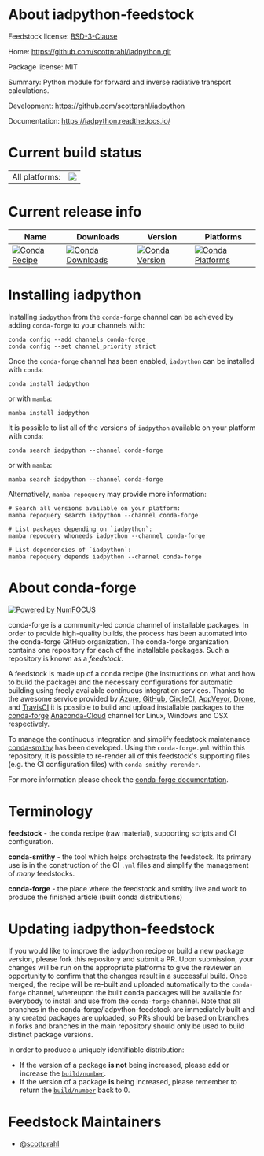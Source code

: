 About iadpython-feedstock
=========================

Feedstock license: [BSD-3-Clause](https://github.com/conda-forge/iadpython-feedstock/blob/main/LICENSE.txt)

Home: https://github.com/scottprahl/iadpython.git

Package license: MIT

Summary: Python module for forward and inverse radiative transport calculations.

Development: https://github.com/scottprahl/iadpython

Documentation: https://iadpython.readthedocs.io/

Current build status
====================


<table><tr><td>All platforms:</td>
    <td>
      <a href="https://dev.azure.com/conda-forge/feedstock-builds/_build/latest?definitionId=20379&branchName=main">
        <img src="https://dev.azure.com/conda-forge/feedstock-builds/_apis/build/status/iadpython-feedstock?branchName=main">
      </a>
    </td>
  </tr>
</table>

Current release info
====================

| Name | Downloads | Version | Platforms |
| --- | --- | --- | --- |
| [![Conda Recipe](https://img.shields.io/badge/recipe-iadpython-green.svg)](https://anaconda.org/conda-forge/iadpython) | [![Conda Downloads](https://img.shields.io/conda/dn/conda-forge/iadpython.svg)](https://anaconda.org/conda-forge/iadpython) | [![Conda Version](https://img.shields.io/conda/vn/conda-forge/iadpython.svg)](https://anaconda.org/conda-forge/iadpython) | [![Conda Platforms](https://img.shields.io/conda/pn/conda-forge/iadpython.svg)](https://anaconda.org/conda-forge/iadpython) |

Installing iadpython
====================

Installing `iadpython` from the `conda-forge` channel can be achieved by adding `conda-forge` to your channels with:

```
conda config --add channels conda-forge
conda config --set channel_priority strict
```

Once the `conda-forge` channel has been enabled, `iadpython` can be installed with `conda`:

```
conda install iadpython
```

or with `mamba`:

```
mamba install iadpython
```

It is possible to list all of the versions of `iadpython` available on your platform with `conda`:

```
conda search iadpython --channel conda-forge
```

or with `mamba`:

```
mamba search iadpython --channel conda-forge
```

Alternatively, `mamba repoquery` may provide more information:

```
# Search all versions available on your platform:
mamba repoquery search iadpython --channel conda-forge

# List packages depending on `iadpython`:
mamba repoquery whoneeds iadpython --channel conda-forge

# List dependencies of `iadpython`:
mamba repoquery depends iadpython --channel conda-forge
```


About conda-forge
=================

[![Powered by
NumFOCUS](https://img.shields.io/badge/powered%20by-NumFOCUS-orange.svg?style=flat&colorA=E1523D&colorB=007D8A)](https://numfocus.org)

conda-forge is a community-led conda channel of installable packages.
In order to provide high-quality builds, the process has been automated into the
conda-forge GitHub organization. The conda-forge organization contains one repository
for each of the installable packages. Such a repository is known as a *feedstock*.

A feedstock is made up of a conda recipe (the instructions on what and how to build
the package) and the necessary configurations for automatic building using freely
available continuous integration services. Thanks to the awesome service provided by
[Azure](https://azure.microsoft.com/en-us/services/devops/), [GitHub](https://github.com/),
[CircleCI](https://circleci.com/), [AppVeyor](https://www.appveyor.com/),
[Drone](https://cloud.drone.io/welcome), and [TravisCI](https://travis-ci.com/)
it is possible to build and upload installable packages to the
[conda-forge](https://anaconda.org/conda-forge) [Anaconda-Cloud](https://anaconda.org/)
channel for Linux, Windows and OSX respectively.

To manage the continuous integration and simplify feedstock maintenance
[conda-smithy](https://github.com/conda-forge/conda-smithy) has been developed.
Using the ``conda-forge.yml`` within this repository, it is possible to re-render all of
this feedstock's supporting files (e.g. the CI configuration files) with ``conda smithy rerender``.

For more information please check the [conda-forge documentation](https://conda-forge.org/docs/).

Terminology
===========

**feedstock** - the conda recipe (raw material), supporting scripts and CI configuration.

**conda-smithy** - the tool which helps orchestrate the feedstock.
                   Its primary use is in the construction of the CI ``.yml`` files
                   and simplify the management of *many* feedstocks.

**conda-forge** - the place where the feedstock and smithy live and work to
                  produce the finished article (built conda distributions)


Updating iadpython-feedstock
============================

If you would like to improve the iadpython recipe or build a new
package version, please fork this repository and submit a PR. Upon submission,
your changes will be run on the appropriate platforms to give the reviewer an
opportunity to confirm that the changes result in a successful build. Once
merged, the recipe will be re-built and uploaded automatically to the
`conda-forge` channel, whereupon the built conda packages will be available for
everybody to install and use from the `conda-forge` channel.
Note that all branches in the conda-forge/iadpython-feedstock are
immediately built and any created packages are uploaded, so PRs should be based
on branches in forks and branches in the main repository should only be used to
build distinct package versions.

In order to produce a uniquely identifiable distribution:
 * If the version of a package **is not** being increased, please add or increase
   the [``build/number``](https://docs.conda.io/projects/conda-build/en/latest/resources/define-metadata.html#build-number-and-string).
 * If the version of a package **is** being increased, please remember to return
   the [``build/number``](https://docs.conda.io/projects/conda-build/en/latest/resources/define-metadata.html#build-number-and-string)
   back to 0.

Feedstock Maintainers
=====================

* [@scottprahl](https://github.com/scottprahl/)

